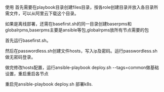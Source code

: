 使用
首先需要在playbook目录创建files目录，按各role创建目录并放入各目录所需文件，可以从阿里云下载这个目录。

如果是离线部署，还需在basefirst.sh的同一目录创建baserpms和globalrpms,baserpms主要是ansible等包,globalrpms放所有节点需要的包

首先运行basefirst.sh。

然后在passwordless.sh创建文件hosts，写入ip及密码。运行passwordless.sh做无密码登录。

做完修改hosts配置，运行ansible-playbook deploy.sh --tags=common做基础设置，重启重启各节点

重启完ansible-playbook deploy.sh 部署k8s.
